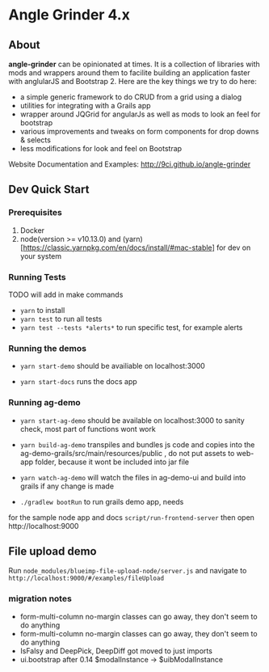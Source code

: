 # Angle Grinder 4.x

## About
__angle-grinder__ can be opinionated at times. It is a collection of libraries with mods and wrappers around them to facilite building an application faster with anglularJS and Bootstrap 2.
Here are the key things we try to do here:

- a simple generic framework to do CRUD from a grid using a dialog
- utilities for integrating with a Grails app
- wrapper around JQGrid for angularJs as well as mods to look an feel for bootstrap
- various improvements and tweaks on form components for drop downs & selects
- less modifications for look and feel on Bootstrap

Website Documentation and Examples: http://9ci.github.io/angle-grinder

## Dev Quick Start

### Prerequisites

1. Docker
2. node(version >= v10.13.0) and (yarn)[https://classic.yarnpkg.com/en/docs/install/#mac-stable]  for dev on your system

### Running Tests

TODO will add in make commands

- `yarn` to install
- `yarn test` to run all tests
- `yarn test --tests *alerts*` to run specific test, for example alerts

### Running the demos

- `yarn start-demo` should be availiable on localhost:3000

- `yarn start-docs` runs the docs app

### Running ag-demo

- `yarn start-ag-demo` should be available on localhost:3000 to sanity check, most part of functions wont work

- `yarn build-ag-demo` transpiles  and bundles js code and copies into the ag-demo-grails/src/main/resources/public , do not put assets to web-app folder, because it wont be included into jar file

- `yarn watch-ag-demo` will watch the files in ag-demo-ui and build into grails if any change is made

- `./gradlew bootRun` to run grails demo app, needs 


for the sample node app and docs
`script/run-frontend-server`
then open http://localhost:9000

## File upload demo

Run `node_modules/blueimp-file-upload-node/server.js`
and navigate to `http://localhost:9000/#/examples/fileUpload`


### migration notes

- form-multi-column no-margin classes can go away, they don't seem to do anything
- form-multi-column no-margin classes can go away, they don't seem to do anything
- IsFalsy and DeepPick, DeepDiff got moved to just imports
- ui.bootstrap after 0.14 $modalInstance -> $uibModalInstance
